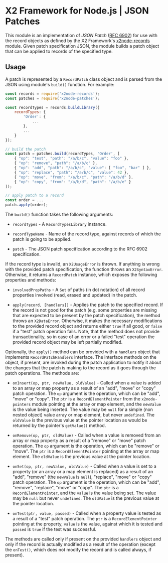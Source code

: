 # X2 Framework for Node.js | JSON Patches

This module is an implementation of _JSON Patch_ ([RFC 6902](https://tools.ietf.org/html/rfc6902)) for use with the record objects as defined by the X2 Framework's [x2node-records](https://www.npmjs.com/package/x2node-records) module. Given patch specification JSON, the module builds a patch object that can be applied to records of the specified type.

## Usage

A patch is represented by a `RecordPatch` class object and is parsed from the JSON using module's `build()` function. For example:

```javascript
const records = require('x2node-records');
const patches = require('x2node-patches');

const recordTypes = records.buildLibrary({
	recordTypes: {
		'Order': {
			...
		},
		...
	}
});

// build the patch
const patch = patches.build(recordTypes, 'Order', [
	{ "op": "test", "path": "/a/b/c", "value": "foo" },
	{ "op": "remove", "path": "/a/b/c" },
	{ "op": "add", "path": "/a/b/c", "value": [ "foo", "bar" ] },
	{ "op": "replace", "path": "/a/b/c", "value": 42 },
	{ "op": "move", "from": "/a/b/c", "path": "/a/b/d" },
	{ "op": "copy", "from": "/a/b/d", "path": "/a/b/e" }
]);

// apply patch to a record
const order = ...
patch.apply(order);
```

The `build()` function takes the following arguments:

* `recordTypes` - A `RecordTypesLibrary` instance.

* `recordTypeName` - Name of the record type, against records of which the patch is going to be applied.

* `patch` - The JSON patch specification according to the RFC 6902 specification.

If the record type is invalid, an `X2UsageError` is thrown. If anything is wrong with the provided patch specification, the function throws an `X2SyntaxError`. Otherwise, it returns a `RecordPatch` instance, which exposes the following properties and methods:

* `involvedPropPaths` - A `Set` of paths (in dot notation) of all record properties involved (read, erased and updated) in the patch.

* `apply(record, [handlers])` - Applies the patch to the specified record. If the record is not good for the patch (e.g. some properties are missing that are expected to be present by the patch specification), the method throws an `X2DataError`. Otherwise, it makes the necessary modifications to the provided record object and returns either `true` if all good, or `false` if a "test" patch operation fails. Note, that the method does not provide transactionality, so in case of an error or a failed "test" operation the provided record object may be left partially modified.

Optionally, the `apply()` method can be provided with a `handlers` object that implements `RecordPatchHandlers` interface. The interface methods on the object, if present, are invoked during the patch application to notify it about the changes that the patch is making to the record as it goes through the patch operations. The methods are:

* `onInsert(op, ptr, newValue, oldValue)` - Called when a value is added to an array or map property as a result of an "add", "move" or "copy" patch operation. The `op` argument is the operation, which can be "add", "move" or "copy". The `ptr` is a `RecordElementPointer` from the `x2node-pointers` module pointing at the array or map element, and the `newValue` is the value being inserted. The value may be `null` for a simple (non nested object) value array or map element, but never `undefined`. The `oldValue` is the previous value at the pointer location as would be returned by the pointer's `getValue()` method.

* `onRemove(op, ptr, oldValue)` - Called when a value is removed from an array or map property as a result of a "remove" or "move" patch operation. The `op` argument is the operation, which can be "remove" or "move". The `ptr` is a `RecordElementPointer` pointing at the array or map element. The `oldValue` is the previous value at the pointer location.

* `onSet(op, ptr, newValue, oldValue)` - Called when a value is set to a property (or an array or a map element is replaced) as a result of an "add", "remove" (the `newValue` is `null`), "replace", "move" or "copy" patch operation. The `op` argument is the operation, which can be "add", "remove", "replace", "move" or "copy". The `ptr` is a `RecordElementPointer`, and the `value` is the value being set. The value may be `null` but never `undefined`. The `oldValue` is the previous value at the pointer location.

* `onTest(ptr, value, passed)` - Called when a property value is tested as a result of a "test" patch operation. The `ptr` is a `RecordElementPointer` pointing at the property, `value` is the value, against which it is tested and `passed` is `true` if the test was successful.

The methods are called only if present on the provided `handlers` object and only if the record is actually modified as a result of the operation (except the `onTest()`, which does not modify the record and is called always, if present).
